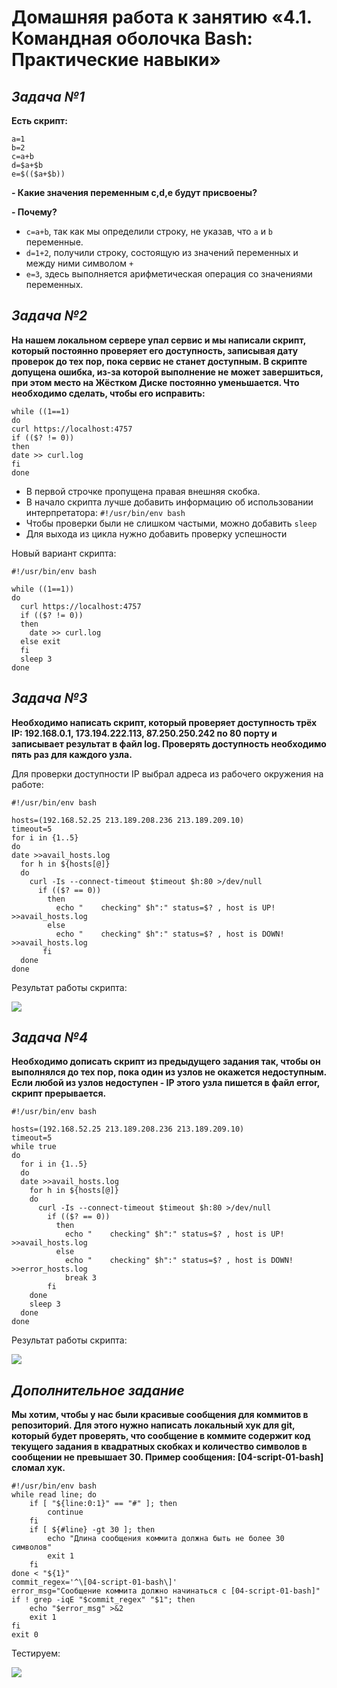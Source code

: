# **Домашняя работа к занятию «4.1. Командная оболочка Bash: Практические навыки»**
## _Задача №1_
**Есть скрипт:**
```
a=1
b=2
c=a+b
d=$a+$b
e=$(($a+$b))
```
**- Какие значения переменным c,d,e будут присвоены?**

**- Почему?**

- `c=a+b`, так как мы определили строку, не указав, что `a` и `b` переменные.
- `d=1+2`, получили строку, состоящую из значений переменных и между ними символом `+`
- `e=3`, здесь выполняется арифметическая операция со значениями переменных.

## _Задача №2_
**На нашем локальном сервере упал сервис и мы написали скрипт, который постоянно проверяет его доступность, записывая дату проверок до тех пор, пока сервис не станет доступным. В скрипте допущена ошибка, из-за которой выполнение не может завершиться, при этом место на Жёстком Диске постоянно уменьшается. Что необходимо сделать, чтобы его исправить:**

```
while ((1==1)
do
curl https://localhost:4757
if (($? != 0))
then
date >> curl.log
fi
done
```

- В первой строчке пропущена правая внешняя скобка.
- В начало скрипта лучше добавить информацию об использовании интерпретатора: `#!/usr/bin/env bash`
- Чтобы проверки были не слишком частыми, можно добавить `sleep`
- Для выхода из цикла нужно добавить проверку успешности

Новый вариант скрипта:
```
#!/usr/bin/env bash

while ((1==1))
do
  curl https://localhost:4757
  if (($? != 0))
  then
    date >> curl.log
  else exit
  fi
  sleep 3
done
```

## _Задача №3_
**Необходимо написать скрипт, который проверяет доступность трёх IP: 192.168.0.1, 173.194.222.113, 87.250.250.242 по 80 порту и записывает результат в файл log. Проверять доступность необходимо пять раз для каждого узла.**

Для проверки доступности IP выбрал адреса из рабочего окружения на работе:
```
#!/usr/bin/env bash

hosts=(192.168.52.25 213.189.208.236 213.189.209.10)
timeout=5
for i in {1..5}
do
date >>avail_hosts.log
  for h in ${hosts[@]}
  do
    curl -Is --connect-timeout $timeout $h:80 >/dev/null
      if (($? == 0))
        then
          echo "    checking" $h":" status=$? , host is UP! >>avail_hosts.log
        else
          echo "    checking" $h":" status=$? , host is DOWN! >>avail_hosts.log
       fi
  done
done
```
Результат работы скрипта:

![](cheking_host.png)

## _Задача №4_
**Необходимо дописать скрипт из предыдущего задания так, чтобы он выполнялся до тех пор, пока один из узлов не окажется недоступным. Если любой из узлов недоступен - IP этого узла пишется в файл error, скрипт прерывается.**

```
#!/usr/bin/env bash

hosts=(192.168.52.25 213.189.208.236 213.189.209.10)
timeout=5
while true
do
  for i in {1..5}
  do
  date >>avail_hosts.log
    for h in ${hosts[@]}
    do
      curl -Is --connect-timeout $timeout $h:80 >/dev/null
        if (($? == 0))
          then
            echo "    checking" $h":" status=$? , host is UP! >>avail_hosts.log
          else
            echo "    checking" $h":" status=$? , host is DOWN! >>error_hosts.log
            break 3
        fi
    done
    sleep 3
  done
done
```

Результат работы скрипта:

![](cheking_host2.png)


## _Дополнительное задание_

**Мы хотим, чтобы у нас были красивые сообщения для коммитов в репозиторий. Для этого нужно написать локальный хук для git, который будет проверять, что сообщение в коммите содержит код текущего задания в квадратных скобках и количество символов в сообщении не превышает 30. Пример сообщения: [04-script-01-bash] сломал хук.**

```
#!/usr/bin/env bash
while read line; do
    if [ "${line:0:1}" == "#" ]; then
        continue
    fi
    if [ ${#line} -gt 30 ]; then
        echo "Длина сообщения коммита должна быть не более 30 символов"
        exit 1
    fi
done < "${1}"
commit_regex='^\[04-script-01-bash\]'
error_msg="Сообщение коммита должно начинаться с [04-script-01-bash]"
if ! grep -iqE "$commit_regex" "$1"; then
    echo "$error_msg" >&2
    exit 1
fi
exit 0
```
Тестируем:

![](git_hook.png)